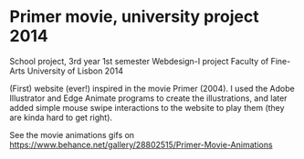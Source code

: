 # Primer movie, university project 2014

School project, 3rd year 1st semester
Webdesign-I project
Faculty of Fine-Arts University of Lisbon 2014
 
(First) website (ever!) inspired in the movie Primer (2004).
I used the Adobe Illustrator and Edge Animate programs to create the illustrations, and later added simple mouse swipe interactions to the website to play them (they are kinda hard to get right).
 
See the movie animations gifs on https://www.behance.net/gallery/28802515/Primer-Movie-Animations
